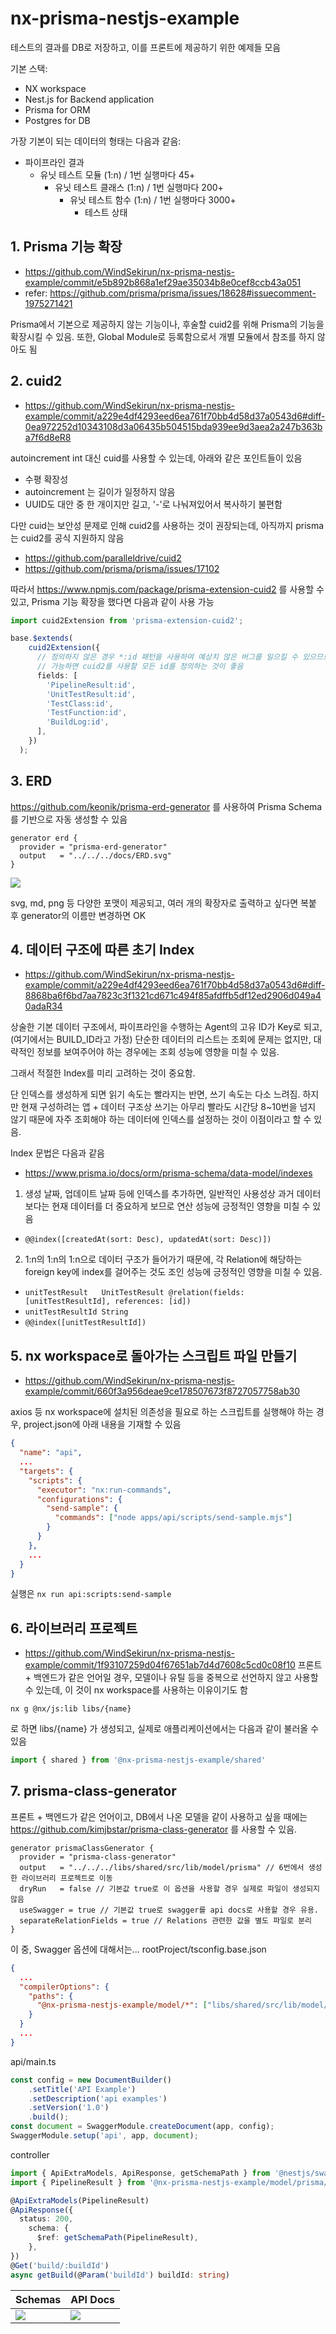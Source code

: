 # nx-prisma-nestjs-example

테스트의 결과를 DB로 저장하고, 이를 프론트에 제공하기 위한 예제들 모음

기본 스택:

- NX workspace
- Nest.js for Backend application
- Prisma for ORM
- Postgres for DB

가장 기본이 되는 데이터의 형태는 다음과 같음:

- 파이프라인 결과
  - 유닛 테스트 모듈 (1:n) / 1번 실행마다 45+
    - 유닛 테스트 클래스 (1:n) / 1번 실행마다 200+
      - 유닛 테스트 함수 (1:n) / 1번 실행마다 3000+
        - 테스트 상태

## 1. Prisma 기능 확장

- https://github.com/WindSekirun/nx-prisma-nestjs-example/commit/e5b892b868a1ef29ae35034b8e0cef8ccb43a051
- refer: https://github.com/prisma/prisma/issues/18628#issuecomment-1975271421

Prisma에서 기본으로 제공하지 않는 기능이나, 후술할 cuid2를 위해 Prisma의 기능을 확장시킬 수 있음.
또한, Global Module로 등록함으로서 개별 모듈에서 참조를 하지 않아도 됨

## 2. cuid2

- https://github.com/WindSekirun/nx-prisma-nestjs-example/commit/a229e4df4293eed6ea761f70bb4d58d37a0543d6#diff-0ea972252d10343108d3a06435b504515bda939ee9d3aea2a247b363ba7f6d8eR8

autoincrement int 대신 cuid를 사용할 수 있는데, 아래와 같은 포인트들이 있음

- 수평 확장성
- autoincrement 는 길이가 일정하지 않음
- UUID도 대안 중 한 개이지만 길고, '-'로 나눠져있어서 복사하기 불편함

다만 cuid는 보안성 문제로 인해 cuid2를 사용하는 것이 권장되는데, 아직까지 prisma 는 cuid2를 공식 지원하지 않음

- https://github.com/paralleldrive/cuid2
- https://github.com/prisma/prisma/issues/17102

따라서 https://www.npmjs.com/package/prisma-extension-cuid2 를 사용할 수 있고,
Prisma 기능 확장을 했다면 다음과 같이 사용 가능

```ts
import cuid2Extension from 'prisma-extension-cuid2';

base.$extends(
    cuid2Extension({
      // 정의하지 않은 경우 *:id 패턴을 사용하여 예상치 않은 버그를 일으킬 수 있으므로
      // 가능하면 cuid2를 사용할 모든 id를 정의하는 것이 좋음
      fields: [
        'PipelineResult:id',
        'UnitTestResult:id',
        'TestClass:id',
        'TestFunction:id',
        'BuildLog:id',
      ],
    })
  );
```

## 3. ERD
https://github.com/keonik/prisma-erd-generator 를 사용하여 Prisma Schema를 기반으로 자동 생성할 수 있음

```
generator erd {
  provider = "prisma-erd-generator"
  output   = "../../../docs/ERD.svg"
}
```

![](docs/ERD.png)

svg, md, png 등 다양한 포맷이 제공되고, 여러 개의 확장자로 출력하고 싶다면 복붙 후 generator의 이름만 변경하면 OK

## 4. 데이터 구조에 따른 초기 Index

- https://github.com/WindSekirun/nx-prisma-nestjs-example/commit/a229e4df4293eed6ea761f70bb4d58d37a0543d6#diff-8868ba6f6bd7aa7823c3f1321cd671c494f85afdffb5df12ed2906d049a40adaR34

상술한 기본 데이터 구조에서, 파이프라인을 수행하는 Agent의 고유 ID가 Key로 되고,
(여기에서는 BUILD_ID라고 가정)
단순한 데이터의 리스트는 조회에 문제는 없지만, 대략적인 정보를 보여주어야 하는 경우에는 조회 성능에 영향을 미칠 수 있음.

그래서 적절한 Index를 미리 고려하는 것이 중요함.

단 인덱스를 생성하게 되면 읽기 속도는 빨라지는 반면, 쓰기 속도는 다소 느려짐.
하지만 현재 구성하려는 앱 + 데이터 구조상 쓰기는 아무리 빨라도 시간당 8~10번을 넘지 않기 때문에 자주 조회해야 하는 데이터에 인덱스를 설정하는 것이 이점이라고 할 수 있음.

Index 문법은 다음과 같음

- https://www.prisma.io/docs/orm/prisma-schema/data-model/indexes

1. 생성 날짜, 업데이트 날짜 등에 인덱스를 추가하면, 일반적인 사용성상 과거 데이터보다는 현재 데이터를 더 중요하게 보므로 연산 성능에 긍정적인 영향을 미칠 수 있음

- `@@index([createdAt(sort: Desc), updatedAt(sort: Desc)])`

2. 1:n의 1:n의 1:n으로 데이터 구조가 들어가기 때문에, 각 Relation에 해당하는 foreign key에 index를 걸어주는 것도 조인 성능에 긍정적인 영향을 미칠 수 있음.

- `unitTestResult   UnitTestResult @relation(fields: [unitTestResultId], references: [id])`
- `unitTestResultId String`
- `@@index([unitTestResultId])`

## 5. nx workspace로 돌아가는 스크립트 파일 만들기
* https://github.com/WindSekirun/nx-prisma-nestjs-example/commit/660f3a956deae9ce178507673f8727057758ab30

axios 등 nx workspace에 설치된 의존성을 필요로 하는 스크립트를 실행해야 하는 경우, project.json에 아래 내용을 기재할 수 있음

```json
{
  "name": "api",
  ...
  "targets": {
    "scripts": {
      "executor": "nx:run-commands",
      "configurations": {
        "send-sample": {
          "commands": ["node apps/api/scripts/send-sample.mjs"]
        }
      }
    },
    ...
  }
}
```

실행은 `nx run api:scripts:send-sample`

## 6. 라이브러리 프로젝트
* https://github.com/WindSekirun/nx-prisma-nestjs-example/commit/1f93107259d04f67651ab7d4d7608c5cd0c08f10
프론트 + 백엔드가 같은 언어일 경우, 모델이나 유틸 등을 중복으로 선언하지 않고 사용할 수 있는데, 이 것이 nx workspace를 사용하는 이유이기도 함

`nx g @nx/js:lib libs/{name}`

로 하면 libs/{name} 가 생성되고, 실제로 애플리케이션에서는 다음과 같이 불러올 수 있음

```ts
import { shared } from '@nx-prisma-nestjs-example/shared'
```

## 7. prisma-class-generator

프론트 + 백엔드가 같은 언어이고, DB에서 나온 모델을 같이 사용하고 싶을 때에는 https://github.com/kimjbstar/prisma-class-generator 를 사용할 수 있음.

```
generator prismaClassGenerator {
  provider = "prisma-class-generator"
  output   = "../../../libs/shared/src/lib/model/prisma" // 6번에서 생성한 라이브러리 프로젝트로 이동
  dryRun   = false // 기본값 true로 이 옵션을 사용할 경우 실제로 파일이 생성되지 않음
  useSwagger = true // 기본값 true로 swagger를 api docs로 사용할 경우 유용. 
  separateRelationFields = true // Relations 관련한 값을 별도 파일로 분리
}
```

이 중, Swagger 옵션에 대해서는... 
rootProject/tsconfig.base.json
```json
{
  ...
  "compilerOptions": {
    "paths": {
      "@nx-prisma-nestjs-example/model/*": ["libs/shared/src/lib/model/*"]
    }
  }
  ...
}
```

api/main.ts
```ts
const config = new DocumentBuilder()
    .setTitle('API Example')
    .setDescription('api examples')
    .setVersion('1.0')
    .build();
const document = SwaggerModule.createDocument(app, config);
SwaggerModule.setup('api', app, document);
```

controller
```ts
import { ApiExtraModels, ApiResponse, getSchemaPath } from '@nestjs/swagger';
import { PipelineResult } from '@nx-prisma-nestjs-example/model/prisma/pipeline_result'

@ApiExtraModels(PipelineResult)
@ApiResponse({
  status: 200,
    schema: {
      $ref: getSchemaPath(PipelineResult),
    },
})
@Get('build/:buildId')
async getBuild(@Param('buildId') buildId: string)
```

| Schemas | API Docs |
| - | - |
| ![](docs/swagger-api-property-1.png) | ![](docs/swagger-api-property-2.png) |